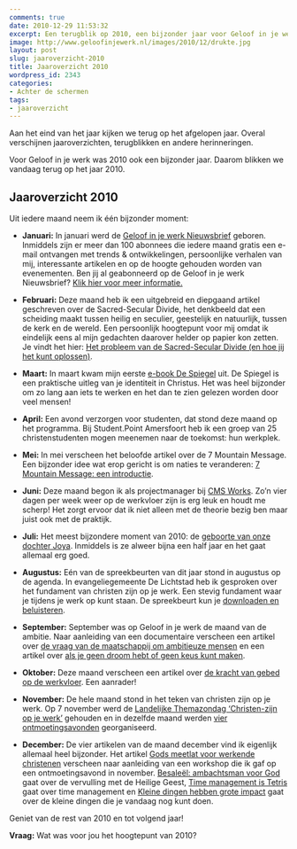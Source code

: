 ```yaml
---
comments: true
date: 2010-12-29 11:53:32
excerpt: Een terugblik op 2010, een bijzonder jaar voor Geloof in je werk.
image: http://www.geloofinjewerk.nl/images/2010/12/drukte.jpg
layout: post
slug: jaaroverzicht-2010
title: Jaaroverzicht 2010
wordpress_id: 2343
categories:
- Achter de schermen
tags:
- jaaroverzicht
---
```


Aan het eind van het jaar kijken we terug op het afgelopen jaar. Overal verschijnen jaaroverzichten, terugblikken en andere herinneringen.

Voor Geloof in je werk was 2010 ook een bijzonder jaar. Daarom blikken we vandaag terug op het jaar 2010.





## Jaaroverzicht 2010


Uit iedere maand neem ik één bijzonder moment:



	
  * **Januari:** In januari werd de [Geloof in je werk Nieuwsbrief](http://www.geloofinjewerk.nl/nieuwsbrief/) geboren. Inmiddels zijn er meer dan 100 abonnees die iedere maand gratis een e-mail ontvangen met trends & ontwikkelingen, persoonlijke verhalen van mij, interessante artikelen en op de hoogte gehouden worden van evenementen. Ben jij al geabonneerd op de Geloof in je werk Nieuwsbrief? [Klik hier voor meer informatie.](http://www.geloofinjewerk.nl/nieuwsbrief/)

	
  * **Februari:** Deze maand heb ik een uitgebreid en diepgaand artikel geschreven over de Sacred-Secular Divide, het denkbeeld dat een scheiding maakt tussen heilig en seculier, geestelijk en natuurlijk, tussen de kerk en de wereld. Een persoonlijk hoogtepunt voor mij omdat ik eindelijk eens al mijn gedachten daarover helder op papier kon zetten. Je vindt het hier: [Het probleem van de Sacred-Secular Divide (en hoe jij het kunt oplossen)](http://www.geloofinjewerk.nl/2010/02/01/sacred-secular-divide/).

	
  * **Maart:** In maart kwam mijn eerste [e-book De Spiegel](http://www.geloofinjewerk.nl/despiegel/) uit. De Spiegel is een praktische uitleg van je identiteit in Christus. Het was heel bijzonder om zo lang aan iets te werken en het dan te zien gelezen worden door veel mensen!

	
  * **April:** Een avond verzorgen voor studenten, dat stond deze maand op het programma. Bij Student.Point Amersfoort heb ik een groep van 25 christenstudenten mogen meenemen naar de toekomst: hun werkplek.

	
  * **Mei:** In mei verscheen het beloofde artikel over de 7 Mountain Message. Een bijzonder idee wat erop gericht is om naties te veranderen: [7 Mountain Message: een introductie](http://www.geloofinjewerk.nl/2010/05/06/7-mountain-message-een-introductie/).

	
  * **Juni:** Deze maand begon ik als projectmanager bij [CMS Works](http://www.cmsworks.nl/). Zo’n vier dagen per week weer op de werkvloer zijn is erg leuk en houdt me scherp! Het zorgt ervoor dat ik niet alleen met de theorie bezig ben maar juist ook met de praktijk.

	
  * **Juli:** Het meest bijzondere moment van 2010: de [geboorte van onze dochter Joya](http://www.geloofinjewerk.nl/2010/07/07/geboren-joya/). Inmiddels is ze alweer bijna een half jaar en het gaat allemaal erg goed.

	
  * **Augustus:** Eén van de spreekbeurten van dit jaar stond in augustus op de agenda. In evangeliegemeente De Lichtstad heb ik gesproken over het fundament van christen zijn op je werk. Een stevig fundament waar je tijdens je werk op kunt staan. De spreekbeurt kun je [downloaden en beluisteren](http://www.geloofinjewerk.nl/images/2010/12/Fundament-van-christen-zijn-op-je-werk-Leon-de-Rijke.mp3).

	
  * **September:** September was op Geloof in je werk de maand van de ambitie. Naar aanleiding van een documentaire verscheen een artikel over [de vraag van de maatschappij om ambitieuze mensen](http://www.geloofinjewerk.nl/2010/09/01/ambitie-the-sky-is-the-limit/) en een artikel over [als je geen droom hebt of geen keus kunt maken](http://www.geloofinjewerk.nl/2010/09/08/ambitie-wat-als-je-geen-droom-hebt/).

	
  * **Oktober:** Deze maand verscheen een artikel over [de kracht van gebed op de werkvloer](http://www.geloofinjewerk.nl/2010/10/27/kracht-gebed-werkvloer/). Een aanrader!

	
  * **November:** De hele maand stond in het teken van christen zijn op je werk. Op 7 november werd de [Landelijke Themazondag ‘Christen-zijn op je werk’](http://www.geloofinjewerk.nl/2010/09/22/6-redenen-themazondag/) gehouden en in dezelfde maand werden [vier ontmoetingsavonden](http://www.geloofinjewerk.nl/2010/10/06/6-redenen-ontmoetingsavond/) georganiseerd.

	
  * **December:** De vier artikelen van de maand december vind ik eigenlijk allemaal heel bijzonder. Het artikel [Gods meetlat voor werkende christenen](http://www.geloofinjewerk.nl/2010/12/01/gods-meetlat/) verscheen naar aanleiding van een workshop die ik gaf op een ontmoetingsavond in november. [Besaleël: ambachtsman voor God](http://www.geloofinjewerk.nl/2010/12/08/besaleel-ambachtsman/) gaat over de vervulling met de Heilige Geest, [Time management is Tetris](http://www.geloofinjewerk.nl/2010/12/15/time-management-tetris/) gaat over time management en [Kleine dingen hebben grote impact](http://www.geloofinjewerk.nl/2010/12/22/kleine-dingen-grote-impact/) gaat over de kleine dingen die je vandaag nog kunt doen.



Geniet van de rest van 2010 en tot volgend jaar!

**Vraag:** Wat was voor jou het hoogtepunt van 2010?
